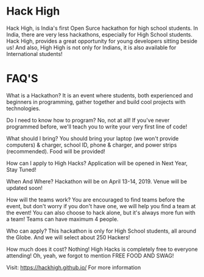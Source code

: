 # Hack High

Hack High, is India's first Open Surce hackathon for high school students. In India, there are very less hackathons, especially for High School students. Hack High, provides a great opportunity for young developers sitting beside us! And also, High High is not only for Indians, it is also available for International students!

# FAQ'S
What is a Hackathon?
It is an event where students, both experienced and beginners in programming, gather together and build cool projects with technologies.

Do I need to know how to program?
No, not at all! If you've never programmed before, we'll teach you to write your very first line of code!

What should I bring?
You should bring your laptop (we won't provide computers) & charger, school ID, phone & charger, and power strips (recommended). Food will be provided!


How can I apply to High Hacks?
Application will be opened in Next Year, Stay Tuned!

When And Where?
Hackathon will be on April 13-14, 2019. Venue will be updated soon!

How will the teams work?
You are encouraged to find teams before the event, but don't worry if you don't have one, we will help you find a team at the event! You can also choose to hack alone, but it's always more fun with a team! Teams can have maximum 4 people.

Who can apply?
This hackathon is only for High School students, all around the Globe. And we will select about 250 Hackers!

How much does it cost?
Nothing! High Hacks is completely free to everyone attending! Oh, yeah, we forgot to mention FREE FOOD AND SWAG!

Visit: https://hackhigh.github.io/ For more information
